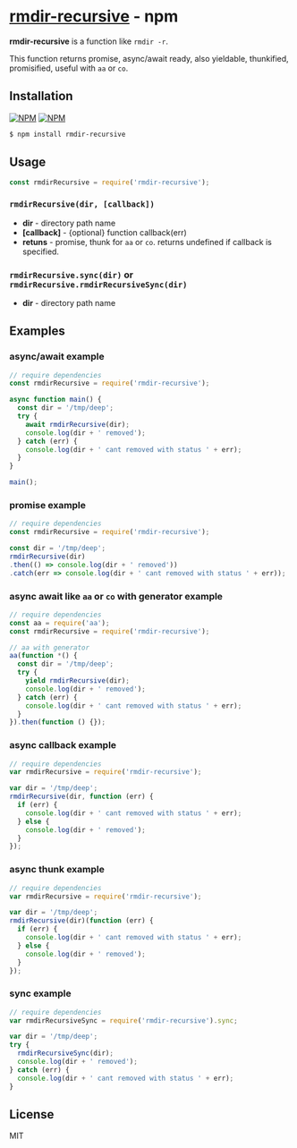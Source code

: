 [rmdir-recursive](https://www.npmjs.com/package/rmdir-recursive) - npm
===============

  **rmdir-recursive** is a function like `rmdir -r`.

  This function returns promise, async/await ready,
  also yieldable, thunkified, promisified, useful with `aa` or `co`.

Installation
------------

[![NPM](https://nodei.co/npm/rmdir-recursive.png?downloads=true&downloadRank=true&stars=true)](https://nodei.co/npm/rmdir-recursive/)
[![NPM](https://nodei.co/npm-dl/rmdir-recursive.png?height=2)](https://nodei.co/npm/rmdir-recursive/)

```bash
$ npm install rmdir-recursive
```

Usage
-----

```js
const rmdirRecursive = require('rmdir-recursive');
```

### `rmdirRecursive(dir, [callback])`

+ **dir** - directory path name
+ **[callback]** - {optional} function callback(err)
+ **retuns** - promise, thunk for `aa` or `co`. returns undefined if callback is specified.

### `rmdirRecursive.sync(dir)` or `rmdirRecursive.rmdirRecursiveSync(dir)`

+ **dir** - directory path name

Examples
--------

### async/await example

```js
// require dependencies
const rmdirRecursive = require('rmdir-recursive');

async function main() {
  const dir = '/tmp/deep';
  try {
    await rmdirRecursive(dir);
    console.log(dir + ' removed');
  } catch (err) {
    console.log(dir + ' cant removed with status ' + err);
  }
}

main();
```

### promise example

```js
// require dependencies
const rmdirRecursive = require('rmdir-recursive');

const dir = '/tmp/deep';
rmdirRecursive(dir)
.then(() => console.log(dir + ' removed'))
.catch(err => console.log(dir + ' cant removed with status ' + err));
```

### async await like `aa` or `co` with generator example

```js
// require dependencies
const aa = require('aa');
const rmdirRecursive = require('rmdir-recursive');

// aa with generator
aa(function *() {
  const dir = '/tmp/deep';
  try {
    yield rmdirRecursive(dir);
    console.log(dir + ' removed');
  } catch (err) {
    console.log(dir + ' cant removed with status ' + err);
  }
}).then(function () {});
```

### async callback example

```js
// require dependencies
var rmdirRecursive = require('rmdir-recursive');

var dir = '/tmp/deep';
rmdirRecursive(dir, function (err) {
  if (err) {
    console.log(dir + ' cant removed with status ' + err);
  } else {
    console.log(dir + ' removed');
  }
});
```

### async thunk example

```js
// require dependencies
var rmdirRecursive = require('rmdir-recursive');

var dir = '/tmp/deep';
rmdirRecursive(dir)(function (err) {
  if (err) {
    console.log(dir + ' cant removed with status ' + err);
  } else {
    console.log(dir + ' removed');
  }
});
```

### sync example

```js
// require dependencies
var rmdirRecursiveSync = require('rmdir-recursive').sync;

var dir = '/tmp/deep';
try {
  rmdirRecursiveSync(dir);
  console.log(dir + ' removed');
} catch (err) {
  console.log(dir + ' cant removed with status ' + err);
}
```

License
-------

  MIT
